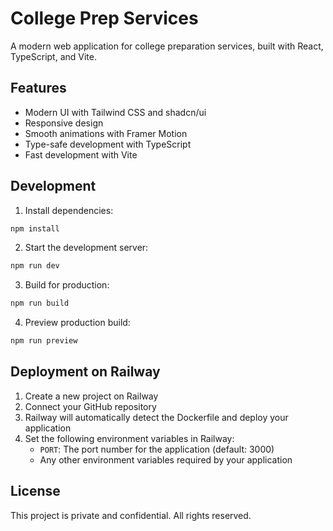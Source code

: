 # College Prep Services

A modern web application for college preparation services, built with React, TypeScript, and Vite.

## Features

- Modern UI with Tailwind CSS and shadcn/ui
- Responsive design
- Smooth animations with Framer Motion
- Type-safe development with TypeScript
- Fast development with Vite

## Development

1. Install dependencies:
```bash
npm install
```

2. Start the development server:
```bash
npm run dev
```

3. Build for production:
```bash
npm run build
```

4. Preview production build:
```bash
npm run preview
```

## Deployment on Railway

1. Create a new project on Railway
2. Connect your GitHub repository
3. Railway will automatically detect the Dockerfile and deploy your application
4. Set the following environment variables in Railway:
   - `PORT`: The port number for the application (default: 3000)
   - Any other environment variables required by your application

## License

This project is private and confidential. All rights reserved.
